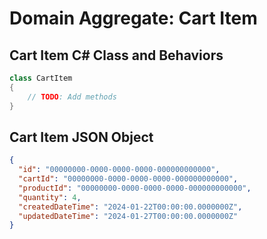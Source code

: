 # Domain Aggregate: Cart Item

## Cart Item C# Class and Behaviors

```csharp
class CartItem
{
    // TODO: Add methods
}
```

## Cart Item JSON Object

```json
{
  "id": "00000000-0000-0000-0000-000000000000",
  "cartId": "00000000-0000-0000-0000-000000000000",
  "productId": "00000000-0000-0000-0000-000000000000",
  "quantity": 4,
  "createdDateTime": "2024-01-22T00:00:00.0000000Z",
  "updatedDateTime": "2024-01-27T00:00:00.0000000Z"
}
```
